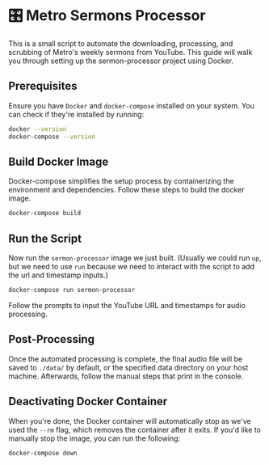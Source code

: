 # 🎛️ Metro Sermons Processor

This is a small script to automate the downloading, processing, and scrubbing of
Metro's weekly sermons from YouTube. This guide will walk you through setting up
the sermon-processor project using Docker.

## Prerequisites

Ensure you have `Docker` and `docker-compose` installed on your system. You can
check if they're installed by running:

```bash
docker --version
docker-compose --version
```

## Build Docker Image

Docker-compose simplifies the setup process by containerizing the environment
and dependencies. Follow these steps to build the docker image.

```bash
docker-compose build
```

## Run the Script

Now run the `sermon-processor` image we just built. (Usually we could run `up`,
but we need to use `run` because we need to interact with the script to add the
url and timestamp inputs.)

```bash
docker-compose run sermon-processor
```

Follow the prompts to input the YouTube URL and timestamps for audio processing.

## Post-Processing

Once the automated processing is complete, the final audio file will be saved to
`./data/` by default, or the specified data directory on your host machine.
Afterwards, follow the manual steps that print in the console.

## Deactivating Docker Container

When you're done, the Docker container will automatically stop as we've used the
`--rm` flag, which removes the container after it exits. If you'd like to
manually stop the image, you can run the following:

```bash
docker-compose down
```
